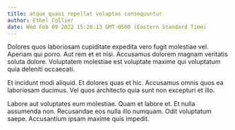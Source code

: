```yaml
---
title: atque quasi repellat voluptas consequuntur
author: Ethel Collier
date: Wed Feb 09 2022 15:20:13 GMT-0500 (Eastern Standard Time)
---
```

Dolores quos laboriosam cupiditate expedita vero fugit molestiae vel. Aperiam qui porro. Aut rem et et nisi. Accusamus dolorem magnam veritatis soluta dolore. Voluptatem molestiae est voluptate maxime qui voluptatum quia deleniti occaecati.

 Et incidunt modi aliquid. Et dolores quas et hic. Accusamus omnis quos ea laboriosam ducimus. Vel quos architecto quia sunt non excepturi et illo.

 Labore aut voluptates eum molestiae. Quam et labore et. Et nulla assumenda non. Recusandae eos nulla illo numquam. Odit voluptatum saepe. Accusantium ipsam maxime quis impedit.